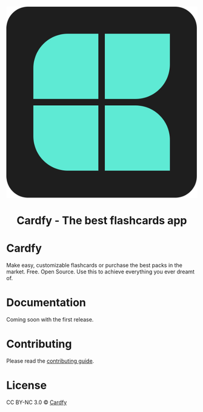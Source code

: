<p align='center'>
  <img src='public/logo.svg'>
  <h1 align='center'>Cardfy - The best flashcards app</h1>
</p>

# Cardfy
Make easy, customizable flashcards or purchase the best packs in the market. Free. Open Source. Use this to achieve everything you ever dreamt of.

# Documentation
Coming soon with the first release.

# Contributing
Please read the [contributing guide](/CONTRIBUTING.md).

# License
CC BY-NC 3.0 © [Cardfy](/LICENSE.md)
